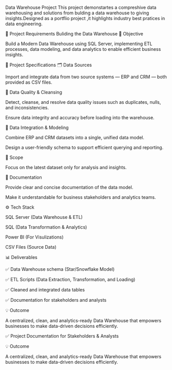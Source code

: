 Data Warehouse Project
This project demonstartes a compreshive data warehousing and solutions from bulding a data warehouse to giving insights.Designed as a portflio project ,it highlights industry best pratices in data engineering.


🚀 Project Requirements
Buliding the Data Warehouse 
📘 Objective

Build a Modern Data Warehouse using SQL Server, implementing ETL processes, data modeling, and data analytics to enable efficient business insights.

🧩 Project Specifications
🗂️ Data Sources

Import and integrate data from two source systems — ERP and CRM — both provided as CSV files.

🧼 Data Quality & Cleansing

Detect, cleanse, and resolve data quality issues such as duplicates, nulls, and inconsistencies.

Ensure data integrity and accuracy before loading into the warehouse.

🔗 Data Integration & Modeling

Combine ERP and CRM datasets into a single, unified data model.

Design a user-friendly schema to support efficient querying and reporting.

📅 Scope

Focus on the latest dataset only for analysis and insights.

📝 Documentation

Provide clear and concise documentation of the data model.

Make it understandable for business stakeholders and analytics teams.

⚙️ Tech Stack

SQL Server (Data Warehouse & ETL)

SQL (Data Transformation & Analytics)

Power BI (For Visulizations)

CSV Files (Source Data)

📊 Deliverables

✅ Data Warehouse schema (Star/Snowflake Model)

✅ ETL Scripts (Data Extraction, Transformation, and Loading)

✅ Cleaned and integrated data tables

✅ Documentation for stakeholders and analysts

💡 Outcome

A centralized, clean, and analytics-ready Data Warehouse that empowers businesses to make data-driven decisions efficiently.






✅ Project Documentation for Stakeholders & Analysts

💡 Outcome

A centralized, clean, and analytics-ready Data Warehouse that empowers businesses to make data-driven decisions efficiently.
